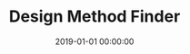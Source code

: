 ---
layout: post
title:  "Design Method Finder"
category: Tool
date:   2019-01-01 00:00:00
excerpt: "This site helps you find the right method for your challenge."
image:
  feature: Methods.jpg
bgContrast: dark
bgGradientOpacity: darker
syntaxHighlighter: no
link: https://www.designmethodsfinder.com/
---